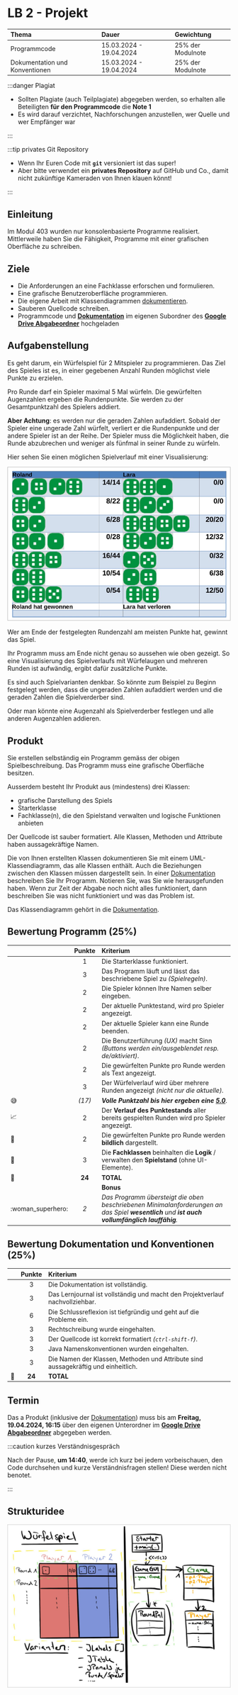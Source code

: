 # LB 2 - Projekt

| Thema                          | Dauer                   | Gewichtung        |
| :----------------------------- | :---------------------- | :---------------- |
| Programmcode                   | 15.03.2024 - 19.04.2024 | 25% der Modulnote |
| Dokumentation und Konventionen | 15.03.2024 - 19.04.2024 | 25% der Modulnote |

:::danger Plagiat

- Sollten Plagiate (auch Teilplagiate) abgegeben werden, so erhalten alle
  Beteiligten **für den Programmcode** die **Note 1**
- Es wird darauf verzichtet, Nachforschungen anzustellen, wer Quelle und wer
  Empfänger war

:::

:::tip privates Git Repository

- Wenn Ihr Euren Code mit **`git`** versioniert ist das super!
- Aber bitte verwendet ein **privates Repository** auf GitHub und Co., damit
  nicht zukünftige Kameraden von Ihnen klauen könnt!

:::

## Einleitung

Im Modul 403 wurden nur konsolenbasierte Programme realisiert. Mittlerweile
haben Sie die Fähigkeit, Programme mit einer grafischen Oberfläche zu schreiben.

## Ziele

- Die Anforderungen an eine Fachklasse erforschen und formulieren.
- Eine grafische Benutzeroberfläche programmieren.
- Die eigene Arbeit mit Klassendiagrammen [dokumentieren][Dokumentation].
- Sauberen Quellcode schreiben.
- Programmcode und **[Dokumentation]** im eigenen Subordner des **[Google Drive
  Abgabeordner]** hochgeladen

## Aufgabenstellung

Es geht darum, ein Würfelspiel für 2 Mitspieler zu programmieren. Das Ziel des
Spieles ist es, in einer gegebenen Anzahl Runden möglichst viele Punkte zu
erzielen.

Pro Runde darf ein Spieler maximal 5 Mal würfeln. Die gewürfelten Augenzahlen
ergeben die Rundenpunkte. Sie werden zu der Gesamtpunktzahl des Spielers
addiert.

**Aber Achtung**: es werden nur die geraden Zahlen aufaddiert. Sobald der
Spieler eine ungerade Zahl würfelt, verliert er die Rundenpunkte und der andere
Spieler ist an der Reihe. Der Spieler muss die Möglichkeit haben, die Runde
abzubrechen und weniger als fünfmal in seiner Runde zu würfeln.

Hier sehen Sie einen möglichen Spielverlauf mit einer Visualisierung:

![Spielverlauf](../img/spielverlauf.jpg)

Wer am Ende der festgelegten Rundenzahl am meisten Punkte hat, gewinnt das
Spiel.

Ihr Programm muss am Ende nicht genau so aussehen wie oben gezeigt. So eine
Visualisierung des Spielverlaufs mit Würfelaugen und mehreren Runden ist
aufwändig, ergibt dafür zusätzliche Punkte.

Es sind auch Spielvarianten denkbar. So könnte zum Beispiel zu Beginn festgelegt
werden, dass die ungeraden Zahlen aufaddiert werden und die geraden Zahlen die
Spielverderber sind.

Oder man könnte eine Augenzahl als Spielverderber festlegen und alle anderen
Augenzahlen addieren.

## Produkt

Sie erstellen selbständig ein Programm gemäss der obigen Spielbeschreibung. Das
Programm muss eine grafische Oberfläche besitzen.

Ausserdem besteht Ihr Produkt aus (mindestens) drei Klassen:

- grafische Darstellung des Spiels
- Starterklasse
- Fachklasse(n), die den Spielstand verwalten und logische Funktionen anbieten

Der Quellcode ist sauber formatiert. Alle Klassen, Methoden und Attribute haben
aussagekräftige Namen.

Die von Ihnen erstellten Klassen dokumentieren Sie mit einem
UML-Klassendiagramm, das alle Klassen enthält. Auch die Beziehungen zwischen den
Klassen müssen dargestellt sein. In einer [Dokumentation] beschreiben Sie Ihr
Programm. Notieren Sie, was Sie wie herausgefunden haben. Wenn zur Zeit der
Abgabe noch nicht alles funktioniert, dann beschreiben Sie was nicht
funktioniert und was das Problem ist.

Das Klassendiagramm gehört in die [Dokumentation].

## Bewertung Programm (25%)

|                            | Punkte | Kriterium                                                                                                                                    |
| -------------------------- | :----: | :------------------------------------------------------------------------------------------------------------------------------------------- |
|                            |   1    | Die Starterklasse funktioniert.                                                                                                              |
|                            |   3    | Das Programm läuft und lässt das beschriebene Spiel zu _(Spielregeln)_.                                                                      |
|                            |   2    | Die Spieler können Ihre Namen selber eingeben.                                                                                               |
|                            |   2    | Der aktuelle Punktestand, wird pro Spieler angezeigt.                                                                                        |
|                            |   2    | Der aktuelle Spieler kann eine Runde beenden.                                                                                                |
|                            |   2    | Die Benutzerführung _(UX)_ macht Sinn _(Buttons werden ein/ausgeblendet resp. de/aktiviert)_.                                                |
|                            |   2    | Die gewürfelten Punkte pro Runde werden als Text angezeigt.                                                                                  |
|                            |   3    | Der Würfelverlauf wird über mehrere Runden angezeigt _(nicht nur die aktuelle)_.                                                             |
| :sweat_smile:              | _(17)_ | _**Volle Punktzahl bis hier ergeben eine <u>5.0</u>**_.                                                                                      |
| :chart_with_upwards_trend: |   2    | Der **Verlauf des Punktestands** aller bereits gespielten Runden wird pro Spieler angezeigt.                                                 |
| :game_die:                 |   2    | Die gewürfelten Punkte pro Runde werden **bildlich** dargestellt.                                                                            |
| :sushi:                    |   3    | Die **Fachklassen** beinhalten die **Logik** / verwalten den **Spielstand** (ohne UI-Elemente).                                              |
| :checkered_flag:           | **24** | **TOTAL**                                                                                                                                    |
|                            |        | **Bonus**                                                                                                                                    |
| :woman_superhero:          |  _2_   | _Das Programm übersteigt die oben beschriebenen Minimalanforderungen an das Spiel **wesentlich** und **ist auch vollumfänglich lauffähig**._ |

## Bewertung Dokumentation und Konventionen (25%)

|                  | Punkte | Kriterium                                                                          |
| ---------------- | :----: | :--------------------------------------------------------------------------------- |
|                  |   3    | Die Dokumentation ist vollständig.                                                 |
|                  |   3    | Das Lernjournal ist vollständig und macht den Projektverlauf nachvollziehbar.      |
|                  |   6    | Die Schlussreflexion ist tiefgründig und geht auf die Probleme ein.                |
|                  |   3    | Rechtschreibung wurde eingehalten.                                                 |
|                  |   3    | Der Quellcode ist korrekt formatiert _(`ctrl-shift-f`)_.                           |
|                  |   3    | Java Namenskonventionen wurden eingehalten.                                        |
|                  |   3    | Die Namen der Klassen, Methoden und Attribute sind aussagekräftig und einheitlich. |
| :checkered_flag: | **24** | **TOTAL**                                                                          |

## Termin

Das a Produkt (inklusive der [Dokumentation]) muss bis am **Freitag, 19.04.2024,
16:15** über den eigenen Unterordner im **[Google Drive Abgabeordner]**
abgegeben werden.

:::caution kurzes Verständnisgespräch

Nach der Pause, **um 14:40**, werde ich kurz bei jedem vorbeischauen, den Code
durchsehen und kurze Verständnisfragen stellen! Diese werden nicht benotet.

:::

## Strukturidee

![Projektstruktur](../img/projektstruktur.jpg)

[Dokumentation]:
  https://docs.google.com/document/d/1OhUYxLkwIWsxuk3SwcycjGUcRzkJQPRYRnbpkjiLEho/edit
[Google Drive Abgabeordner]:
  https://drive.google.com/drive/folders/11b3TCKZeapIwKUNCDz6ul-kLnfkrJAjN
